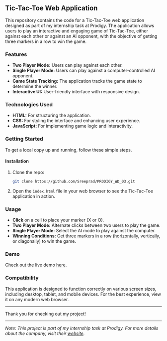 ## Tic-Tac-Toe Web Application

This repository contains the code for a Tic-Tac-Toe web application designed as part of my internship task at Prodigy. The application allows users to play an interactive and engaging game of Tic-Tac-Toe, either against each other or against an AI opponent, with the objective of getting three markers in a row to win the game.

### Features

- **Two Player Mode:** Users can play against each other.
- **Single Player Mode:** Users can play against a computer-controlled AI opponent.
- **Game State Tracking:** The application tracks the game state to determine the winner.
- **Interactive UI:** User-friendly interface with responsive design.

### Technologies Used

- **HTML:** For structuring the application.
- **CSS:** For styling the interface and enhancing user experience.
- **JavaScript:** For implementing game logic and interactivity.

### Getting Started

To get a local copy up and running, follow these simple steps.

#### Installation

1. Clone the repo:
    ```sh
    git clone https://github.com/Sreeprad/PRODIGY_WD_03.git
    ```
2. Open the `index.html` file in your web browser to see the Tic-Tac-Toe application in action.

### Usage

- **Click** on a cell to place your marker (X or O).
- **Two Player Mode:** Alternate clicks between two users to play the game.
- **Single Player Mode:** Select the AI mode to play against the computer.
- **Winning Conditions:** Get three markers in a row (horizontally, vertically, or diagonally) to win the game.

### Demo

Check out the live demo [here](https://sreeprad.github.io/PRODIGY_WD_03/).

### Compatibility

This application is designed to function correctly on various screen sizes, including desktop, tablet, and mobile devices. For the best experience, view it on any modern web browser.

---

Thank you for checking out my project!

---

*Note: This project is part of my internship task at Prodigy. For more details about the company, visit their [website](https://prodigyinfotech.dev/).*